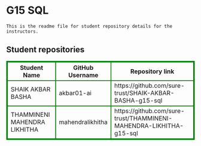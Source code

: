 # G15 SQL
    This is the readme file for student repository details for the instructors.
## Student repositories 
<table style="border : 2px solid green; width:100%;">
<tr >
<th style="border : 2px solid green;">Student Name</th>
<th style="border : 2px solid green;">GitHub Username</th>
<th style="border : 2px solid green;">Repository link</th>
</tr>
<tr style="border : 2px solid green;">
<td style="border : 2px solid green;">SHAIK AKBAR BASHA</td> 

<td style="border : 2px solid green;">akbar01-ai</td> 

<td style="border : 2px solid green;">https://github.com/sure-trust/SHAIK-AKBAR-BASHA-g15-sql</td> 
</tr>

<tr style="border : 2px solid green;">
<td style="border : 2px solid green;">THAMMINENI MAHENDRA LIKHITHA</td> 

<td style="border : 2px solid green;">mahendralikhitha</td> 

<td style="border : 2px solid green;">https://github.com/sure-trust/THAMMINENI-MAHENDRA-LIKHITHA-g15-sql</td> 
</tr>
